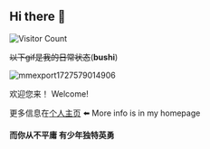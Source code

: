 ## Hi there 👋
![Visitor Count](https://profile-counter.glitch.me/Huang-Jingxiang/count.svg)

~~以下gif是我的日常状态~~(**bushi**)

![mmexport1727579014906](https://github.com/user-attachments/assets/47d24204-b441-41f8-86cc-a26e4b97430c)

欢迎您来！ Welcome!

更多信息在[个人主页](https://huang-jingxiang.github.io/) ⬅️ More info is in my homepage 

**而你从不平庸 有少年独特英勇**

<!--
**Huang-Jingxiang/Huang-Jingxiang** is a ✨ _special_ ✨ repository because its `README.md` (this file) appears on your GitHub profile.

Here are some ideas to get you started:

- 🔭 I’m currently working on ...
- 🌱 I’m currently learning ...
- 👯 I’m looking to collaborate on ...
- 🤔 I’m looking for help with ...
- 💬 Ask me about ...
- 📫 How to reach me: ...
- 😄 Pronouns: ...
- ⚡ Fun fact: ...
-->
